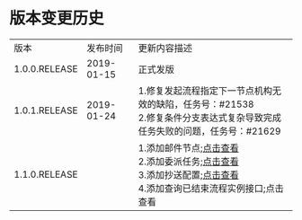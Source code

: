# 版本变更历史

<table>
	<tr>
	      <td>版本</td>
	      <td>发布时间</td>
	      <td>更新内容描述</td>
	</tr>
	<tr>
	      <td>1.0.0.RELEASE</td>
	      <td>2019-01-15</td>
	      <td>正式发版</td>
	</tr>
	<tr>
	      <td>1.0.1.RELEASE</td>
	      <td>2019-01-24</td>
	      <td>
	         1.修复发起流程指定下一节点机构无效的缺陷，任务号：#21538<br />
	         2.修复条件分支表达式复杂导致完成任务失败的问题，任务号：#21629
	      </td>
	</tr>
	<tr>
		<td>1.1.0.RELEASE</td>
		<td></td>
		<td>
			1.添加邮件节点;<a href="https://chamc-devplatform.gitbook.io/chamc-boot-starter-reference/chamc-boot-starter-bpm/1.1.0.release/gong-neng-xiang-shu/4.2information-disign-1.1.0.release#you-jian-jie-dian-pei-zhi">点击查看</a><br />
			2.添加委派任务;<a href="https://github.com/chamc-devplatform/chamc-boot-starter-reference/blob/master/chamc-boot-starter-bpm/1.1.0.RELEASE/4.4information-handover-1.1.0.RELEASE.md">点击查看</a><br />
			3.添加抄送配置;<a href="https://chamc-devplatform.gitbook.io/chamc-boot-starter-reference/chamc-boot-starter-bpm/1.1.0.release/gong-neng-xiang-shu/4.2information-disign-1.1.0.release#chao-song-pei-zhi">点击查看</a><br />
			4.添加查询已结束流程实例接口;<a >点击查看</a><br />
		</td>
	</tr>
</table>
